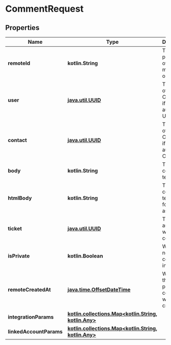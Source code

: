 
# CommentRequest

## Properties
Name | Type | Description | Notes
------------ | ------------- | ------------- | -------------
**remoteId** | **kotlin.String** | The third-party API ID of the matching object. |  [optional]
**user** | [**java.util.UUID**](java.util.UUID.md) | The author of the Comment, if the author is a User. |  [optional]
**contact** | [**java.util.UUID**](java.util.UUID.md) | The author of the Comment, if the author is a Contact. |  [optional]
**body** | **kotlin.String** | The comment&#39;s text body. |  [optional]
**htmlBody** | **kotlin.String** | The comment&#39;s text body formatted as html. |  [optional]
**ticket** | [**java.util.UUID**](java.util.UUID.md) | The ticket associated with the comment.  |  [optional]
**isPrivate** | **kotlin.Boolean** | Whether or not the comment is internal. |  [optional]
**remoteCreatedAt** | [**java.time.OffsetDateTime**](java.time.OffsetDateTime.md) | When the third party&#39;s comment was created. |  [optional]
**integrationParams** | [**kotlin.collections.Map&lt;kotlin.String, kotlin.Any&gt;**](kotlin.Any.md) |  |  [optional]
**linkedAccountParams** | [**kotlin.collections.Map&lt;kotlin.String, kotlin.Any&gt;**](kotlin.Any.md) |  |  [optional]



